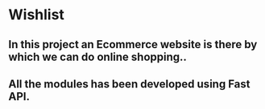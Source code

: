 # Wishlist
## In this project an Ecommerce website is there by which we can do online shopping..
## All the modules has been developed using Fast API.


